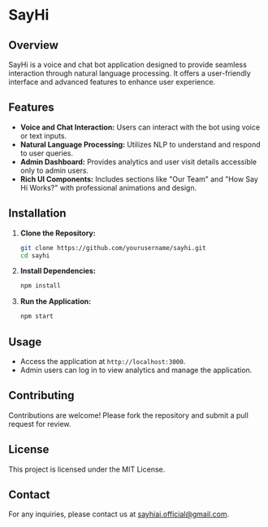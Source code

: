 # SayHi

## Overview

SayHi is a voice and chat bot application designed to provide seamless interaction through natural language processing. It offers a user-friendly interface and advanced features to enhance user experience.

## Features

- **Voice and Chat Interaction:** Users can interact with the bot using voice or text inputs.
- **Natural Language Processing:** Utilizes NLP to understand and respond to user queries.
- **Admin Dashboard:** Provides analytics and user visit details accessible only to admin users.
- **Rich UI Components:** Includes sections like "Our Team" and "How Say Hi Works?" with professional animations and design.

## Installation

1. **Clone the Repository:**
   ```bash
   git clone https://github.com/yourusername/sayhi.git
   cd sayhi
   ```

2. **Install Dependencies:**
   ```bash
   npm install
   ```

3. **Run the Application:**
   ```bash
   npm start
   ```

## Usage

- Access the application at `http://localhost:3000`.
- Admin users can log in to view analytics and manage the application.

## Contributing

Contributions are welcome! Please fork the repository and submit a pull request for review.

## License

This project is licensed under the MIT License.

## Contact

For any inquiries, please contact us at [sayhiai.official@gmail.com](mailto:sayhiai.official@gmail.com).

